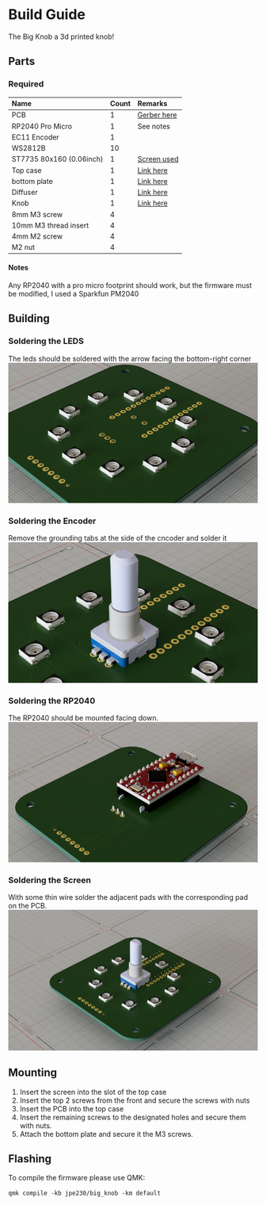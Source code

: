 # Build Guide

The Big Knob a 3d printed knob!

## Parts

### Required

| Name | Count | Remarks         |
| :-   | :-    | :-              |
| PCB  | 1     | [Gerber here](https://github.com/Jpe230/big_knob/blob/main/PCB/GERBER_PCB_Big_Knob.zip) |
| RP2040 Pro Micro | 1 | See notes
| EC11 Encoder | 1 |             |
| WS2812B | 10 |                 |
| ST7735 80x160 (0.06inch)| 1 | [Screen used](https://aliexpress.com/item/1005005334510897.html) |
| Top case | 1 | [Link here](https://github.com/Jpe230/big_knob/blob/main/Case/stl/top_case.stl)|
| bottom plate | 1 | [Link here](https://github.com/Jpe230/big_knob/blob/main/Case/stl/bottom_plate.stl)|
| Diffuser | 1 | [Link here](https://github.com/Jpe230/big_knob/blob/main/Case/stl/diffuser.stl)|
| Knob | 1 | [Link here](https://github.com/Jpe230/big_knob/blob/main/Case/stl/knob.stl)|
| 8mm M3 screw | 4 ||
| 10mm M3 thread insert | 4 ||
| 4mm M2 screw | 4 ||
| M2 nut | 4 ||

#### Notes

Any RP2040 with a pro micro footprint should work, but the firmware must be modified, I used a Sparkfun PM2040

## Building

### Soldering the LEDS

The leds should be soldered with the arrow facing the bottom-right corner
![leds](https://github.com/Jpe230/big_knob/blob/main/Renders/leds.png?raw=true)

### Soldering the Encoder

Remove the grounding tabs at the side of the cncoder and solder it\
![ec11](https://github.com/Jpe230/big_knob/blob/main/Renders/encoder.png?raw=true)

### Soldering the RP2040

The RP2040 should be mounted facing down.
![rp2040](https://github.com/Jpe230/big_knob/blob/main/Renders/promicro.png?raw=true)

### Soldering the Screen

With some thin wire solder the adjacent pads with the corresponding pad on the PCB.
![pcb](https://github.com/Jpe230/big_knob/blob/main/Renders/pcb.png?raw=true)

## Mounting

1) Insert the screen into the slot of the top case
2) Insert the top 2 screws from the front and secure the screws with nuts
3) Insert the PCB into the top case
4) Insert the remaining screws to the designated holes and secure them with nuts.
5) Attach the bottom plate and secure it the M3 screws.

## Flashing

To compile the firmware please use QMK:

```
qmk compile -kb jpe230/big_knob -km default
```



